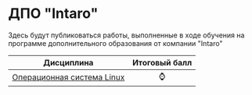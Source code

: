# ДПО "Intaro"
Здесь будут публиковаться работы, выполненные в ходе обучения на программе дополнительного образования от компании "Intaro"

|Дисциплина|Итоговый балл|
|----------|-------------|
|[Операционная система Linux](https://github.com/kifril-ltd/DPO/tree/main/Linux)| <center>⌚</center>||